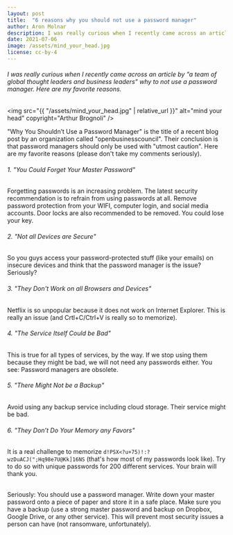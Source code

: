 ```yaml
---
layout: post
title:  "6 reasons why you should not use a password manager"
author: Aron Molnar
description: I was really curious when I recently came across an article by "a team of global thought leaders and business leaders" why to not use a password manager. Here are my favorite reasons.
date: 2021-07-06
image: /assets/mind_your_head.jpg
license: cc-by-4
---
```

###### I was really curious when I recently came across an article by "a team of global thought leaders and business leaders" why to not use a password manager. Here are my favorite reasons.

<img src="{{ "/assets/mind_your_head.jpg" | relative_url }}" alt="mind your head" copyright="Arthur Brognoli" />

"Why You Shouldn’t Use a Password Manager" is the title of a recent blog post by an organization called "openbusinesscouncil". Their conclusion is that password managers should only be used with "utmost caution". Here are my favorite reasons (please don't take my comments seriously).

###### 1. "*You Could Forget Your Master Password*"
Forgetting passwords is an increasing problem. The latest security recommendation is to refrain from using passwords at all. Remove password protection from your WIFI, computer login, and social media accounts. Door locks are also recommended to be removed. You could lose your key.

###### 2. "*Not all Devices are Secure*"
So you guys access your password-protected stuff (like your emails) on insecure devices and think that the password manager is the issue? Seriously?

###### 3. "*They Don't Work on all Browsers and Devices*"
Netflix is so unpopular because it does not work on Internet Explorer. This is really an issue (and Crtl+C/Ctrl+V is really so to memorize).

###### 4. "*The Service Itself Could be Bad*"
This is true for all types of services, by the way. If we stop using them because they might be bad, we will not need any passwords either. 
You see: Password managers are obsolete.

###### 5. "*There Might Not be a Backup*"
Avoid using any backup service including cloud storage. Their service might be bad.

###### 6. "*They Don’t Do Your Memory any Favors*"
It is a real challenge to memorize `d!PSX<?u+75)!:?wzDuACJ(";Hq98e7U@Kk]16NS` (that's how most of my passwords look like). Try to do so with unique passwords for 200 different services. Your brain will thank you.

<br>
Seriously: You should use a password manager. Write down your master password onto a piece of paper and store it in a safe place. Make sure you have a backup (use a strong master password and backup on Dropbox, Google Drive, or any other service). This will prevent most security issues a person can have (not ransomware, unfortunately).